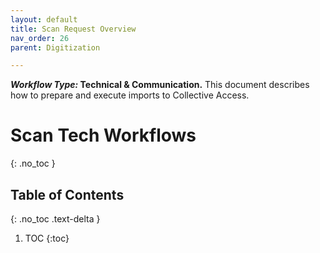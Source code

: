 ```yaml
---
layout: default
title: Scan Request Overview
nav_order: 26
parent: Digitization

---
```


**_Workflow Type:_ Technical & Communication.** This document describes how to prepare and execute imports to Collective Access. 

# Scan Tech Workflows 
{: .no_toc }

## Table of Contents
{: .no_toc .text-delta }

1. TOC
{:toc}